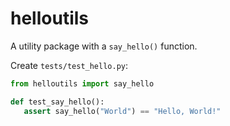 # helloutils

A utility package with a `say_hello()` function.

Create `tests/test_hello.py`:

```python
from helloutils import say_hello

def test_say_hello():
   assert say_hello("World") == "Hello, World!"
```


